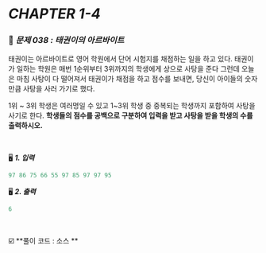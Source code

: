 # _CHAPTER 1-4_

###  :pencil: ​_문제 038 :  태권이의 아르바이트_

태권이는 아르바이트로 영어 학원에서 단어 시험지를 채점하는 일을 하고 있다. 태권이가 일하는 학원은 매번 1순위부터 3위까지의 학생에게 상으로 사탕을 준다 그런데 오늘은 마침 사탕이 다 떨어져서 태권이가 채점을 하고 점수를 보내면, 당신이 아이들의 숫자만큼 사탕을 사러 가기로 했다.

1위 ~ 3위 학생은 여러명일 수 있고 1~3위 학생 중 중복되는 학생까지 포함하여 사탕을 사기로 한다.
**학생들의 점수를 공백으로 구분하여 입력을 받고 사탕을 받을 학생의 수를 출력하시오.**

<br>

:desktop_computer: ***1. 입력***

```javascript
97 86 75 66 55 97 85 97 97 95
```

:desktop_computer: ***2. 출력***

```javascript
6
```

<br>

:ballot_box_with_check: **풀이 코드  : 소스 **

